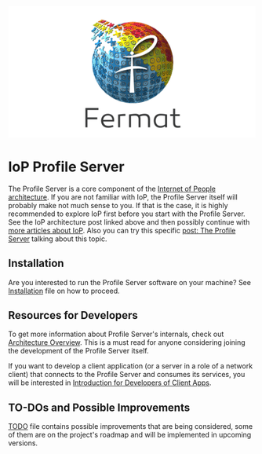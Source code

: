 ![Fermat Logo](https://raw.githubusercontent.com/Fermat-ORG/media-kit/00135845a9d1fbe3696c98454834efbd7b4329fb/MediaKit/Logotype/fermat_logo_3D/Fermat_logo_v2_readme_1024x466.png "Fermat Logo")

# IoP Profile Server

The Profile Server is a core component of the [Internet of People architecture](https://hackernoon.com/fermat-the-internet-of-people-and-the-person-to-person-economy-ce933865a0b0). 
If you are not familiar with IoP, the Profile Server itself will probably make not much sense to you. If that is the case, it is highly recommended to explore IoP first before you 
start with the Profile Server. See the IoP architecture post linked above and then possibly continue with [more articles about IoP](https://medium.com/@luisfernandomolina). Also you can try this specific [post: The Profile Server](https://medium.com/@luisfernandomolina/the-profile-server-4ffc9e45b312#.ehqo9pimx) talking about this topic.


## Installation

Are you interested to run the Profile Server software on your machine? See [Installation](docs/INSTALLATION.md) file on how to proceed. 


## Resources for Developers

To get more information about Profile Server's internals, check out [Architecture Overview](docs/ARCHITECTURE.md). This is a must read for anyone considering joining the development of the Profile Server itself.

If you want to develop a client application (or a server in a role of a network client) that connects to the Profile Server and consumes its services, you will be interested in [Introduction for Developers of Client Apps](docs/CLIENT-APPS.md).




## TO-DOs and Possible Improvements

[TODO](docs/TODO.md) file contains possible improvements that are being considered, some of them are on the project's roadmap and will be implemented in upcoming versions.

